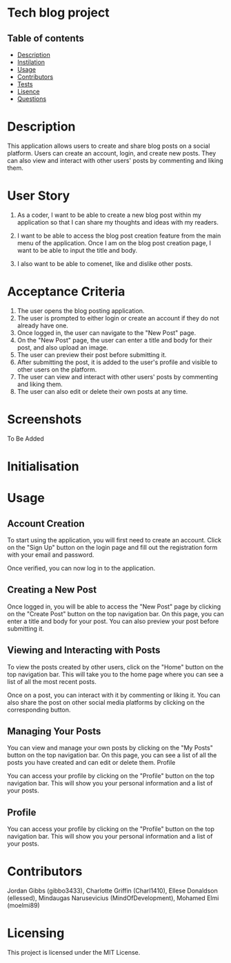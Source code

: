 # Tech blog project 

 ## Table of contents

  * [Description](#Description)
  * [Instilation](#Instilation)
  * [Usage](#Usage)
  * [Contributors](#Contributing)
  * [Tests](#Tests)
  * [Lisence](#License)
  * [Questions](#Questions)
  

# Description

This application allows users to create and share blog posts on a social platform. Users can create an account, login, and create new posts. They can also view and interact with other users' posts by commenting and liking them.

# User Story

1. As a coder, I want to be able to create a new blog post within my application so that I can share my thoughts and ideas with my readers.

2. I want to be able to access the blog post creation feature from the main menu of the application. Once I am on the blog post creation page, I want to be able to input the title and body.

3. I also want to be able to comenet, like and dislike other posts.

# Acceptance Criteria

1.	The user opens the blog posting application.
2.	The user is prompted to either login or create an account if they do not already have one.
3.	Once logged in, the user can navigate to the "New Post" page.
4.	On the "New Post" page, the user can enter a title and body for their post, and also upload an image.
5.	The user can preview their post before submitting it.
6.	After submitting the post, it is added to the user's profile and visible to other users on the platform.
7.	The user can view and interact with other users' posts by commenting and liking them.
8.	The user can also edit or delete their own posts at any time.

# Screenshots 

To Be Added

# Initialisation

# Usage

## Account Creation
To start using the application, you will first need to create an account. Click on the "Sign Up" button on the login page and fill out the registration form with your email and password. 

Once verified, you can now log in to the application.

## Creating a New Post

Once logged in, you will be able to access the "New Post" page by clicking on the "Create Post" button on the top navigation bar. On this page, you can enter a title and body for your post. You can also preview your post before submitting it.

## Viewing and Interacting with Posts

To view the posts created by other users, click on the "Home" button on the top navigation bar. This will take you to the home page where you can see a list of all the most recent posts.

Once on a post, you can interact with it by commenting or liking it. You can also share the post on other social media platforms by clicking on the corresponding button.

## Managing Your Posts

You can view and manage your own posts by clicking on the "My Posts" button on the top navigation bar. On this page, you can see a list of all the posts you have created and can edit or delete them.
Profile

You can access your profile by clicking on the "Profile" button on the top navigation bar. This will show you your personal information and a list of your posts.

## Profile

You can access your profile by clicking on the "Profile" button on the top navigation bar. This will show you your personal information and a list of your posts.


# Contributors

Jordan Gibbs (gibbo3433), Charlotte Griffin (Charl1410), Ellese Donaldson (ellessed), Mindaugas Narusevicius (MindOfDevelopment), Mohamed Elmi (moelmi89)

# Licensing 

This project is licensed under the MIT License.

